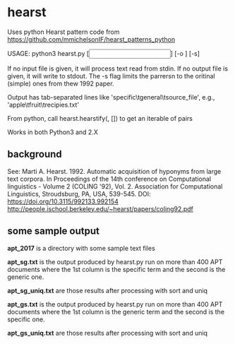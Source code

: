 # hearst

Uses python Hearst pattern code from https://github.com/mmichelsonIF/hearst_patterns_python

USAGE: python3 hearst.py [<input file or directory>] [-o <output file>] [-s]

If no input file is given, it will process text read from stdin.  If no output file is given, it will write to stdout.  The -s flag limits the parrersn to the oritinal (simple) ones from thew 1992 paper.

Output has tab-separated lines like 'specific\tgeneral\tsource_file',
e.g., 'apple\tfruit\trecipies.txt'

From python, call hearst.hearstify(<path>, [<extended>]) to get an iterable of pairs

Works in both Python3 and 2.X

## background ##

See: Marti A. Hearst. 1992. Automatic acquisition of hyponyms from large text corpora.
In Proceedings of the 14th conference on Computational linguistics - Volume 2 (COLING '92),
Vol. 2. Association for Computational Linguistics, Stroudsburg, PA, USA, 539-545. 
DOI: https://doi.org/10.3115/992133.992154
http://people.ischool.berkeley.edu/~hearst/papers/coling92.pdf

## some sample output ##

**apt_2017** is a directory with some sample text files

**apt_sg.txt** is the output produced by hearst.py run on more than 400
APT documents where the 1st column is the specific term and the second
is the generic one.

**apt_sg_uniq.txt** are those results after processing with sort and uniq

**apt_gs.txt** is the output produced by hearst.py run on more than 400
APT documents where the 1st column is the generic term and the second
is the specific one.

**apt_gs_uniq.txt** are those results after processing with sort and uniq
